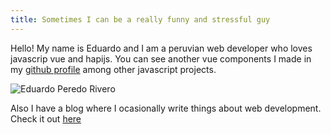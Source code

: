 ```yaml
---
title: Sometimes I can be a really funny and stressful guy
---
```


Hello! My name is Eduardo and I am a peruvian web developer who loves javascrip vue and hapijs. You can see another vue components I made in my [github profile](https://github.com/eperedo) among other javascript projects.

![Eduardo Peredo Rivero](https://avatars2.githubusercontent.com/u/461124?s=460&v=4)

Also I have a blog where I ocasionally write things about web development. Check it out [here](https://blog.eperedo.com)

